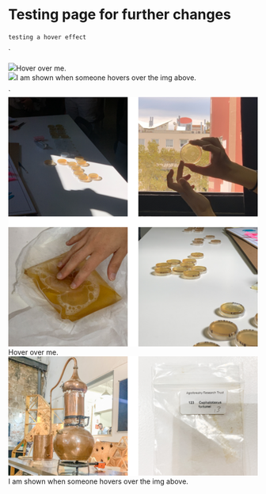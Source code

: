 # Testing page for further changes

`testing a hover effect`

`<div>
    <img src="/your/path/to/img" class="effect">Hover over me.</div>
    <img src="/your/path/to/img" class="hide">I am shown when someone hovers over the img above.</div>
</div>`

<div>
    <img src="../../images/Bearbeitet/bacteria.png" style='effect'>Hover over me.</img>
    <img src="../../images/Bearbeitet/essentialOil.png" class="hide">I am shown when someone hovers over the img above.</img>
</div>
